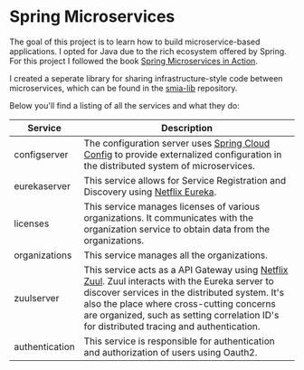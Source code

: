 # Spring Microservices

The goal of this project is to learn how to build microservice-based applications. I opted for Java due to the rich ecosystem offered by Spring.
For this project I followed the book [Spring Microservices in Action](https://www.amazon.com/Spring-Microservices-Action-John-Carnell/dp/1617293989).

I created a seperate library for sharing infrastructure-style code between microservices, which can be found in the [smia-lib](https://github.com/melvinkoopmans/smia-lib/) repository.

Below you'll find a listing of all the services and what they do:

| Service | Description  |
|---------|--------------|
| configserver | The configuration server uses [Spring Cloud Config](https://cloud.spring.io/spring-cloud-config/reference/html/) to provide externalized configuration in the distributed system of microservices. |
| eurekaserver | This service allows for Service Registration and Discovery using [Netflix Eureka](https://github.com/Netflix/eureka). |
| licenses | This service manages licenses of various organizations. It communicates with the organization service to obtain data from the organizations. |
| organizations | This service manages all the organizations. |
| zuulserver | This service acts as a API Gateway using [Netflix Zuul](https://github.com/Netflix/zuul). Zuul interacts with the Eureka server to discover services in the distributed system. It's also the place where cross-cutting concerns are organized, such as setting correlation ID's for distributed tracing and authentication. |
| authentication | This service is responsible for authentication and authorization of users using Oauth2. |

